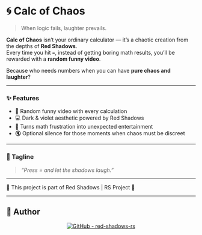 # 🌀 Calc of Chaos 

> When logic fails, laughter prevails.

**Calc of Chaos** isn’t your ordinary calculator — it’s a chaotic creation from the depths of **Red Shadows**.  
Every time you hit `=`, instead of getting boring math results, you’ll be rewarded with a **random funny video**.  

Because who needs numbers when you can have **pure chaos and laughter**?

---

### ✨ Features
- 🎲 Random funny video with every calculation  
- 💻 Dark & violet aesthetic powered by Red Shadows  
- 🤯 Turns math frustration into unexpected entertainment  
- 🔇 Optional silence for those moments when chaos must be discreet  

---

### 🩶 Tagline
> *“Press = and let the shadows laugh.”*

---

🌟 This project is part of Red Shadows | RS Project 🌟 

---

## 👤 Author

<p align="center">
  <a href="https://github.com/red-shadows-rs" target="_blank">
    <img src="https://img.shields.io/badge/GitHub-red--shadows--rs-181717?style=for-the-badge&logo=github&logoColor=white" alt="GitHub - red-shadows-rs" />
  </a>
</p>
